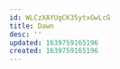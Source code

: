 ```yaml
---
id: WLCzXAYUgCK35ytxGwLcG
title: Dawn
desc: ''
updated: 1639759165196
created: 1639759165196
---
```


